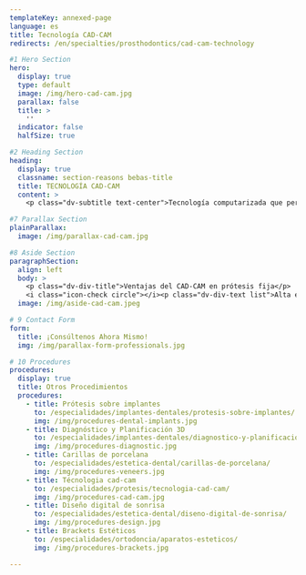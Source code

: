 ```yaml
---
templateKey: annexed-page
language: es
title: Tecnología CAD-CAM
redirects: /en/specialties/prosthodontics/cad-cam-technology

#1 Hero Section
hero:
  display: true
  type: default
  image: /img/hero-cad-cam.jpg
  parallax: false
  title: >
    ''
  indicator: false
  halfSize: true

#2 Heading Section
heading:
  display: true
  classname: section-reasons bebas-title
  title: TECNOLOGÍA CAD-CAM
  content: >
    <p class="dv-subtitle text-center">Tecnología computarizada que permite el escaneo en 3D, digitalización y transferencia de datos a un software que diseña y confecciona el núcleo de cualquier tipo de restauración totalcerámica a través de la activación y control de un sistema robótico de microfresado.</p>

#7 Parallax Section
plainParallax:
  image: /img/parallax-cad-cam.jpg

#8 Aside Section
paragraphSection:
  align: left
  body: >
    <p class="dv-div-title">Ventajas del CAD-CAM en prótesis fija</p>
    <i class="icon-check circle"></i><p class="dv-div-text list">Alta estética dental debido a que es una tecnología que utiliza sistemas cerámicos de última generación.</p><i class="icon-check circle"></i><p class="dv-div-text list">Tratamiento más conservador que favorece la preservación del tejido dental sano.</p><i class="icon-check circle"></i><p class="dv-div-text list">Coronas y puentes fijos 100% libres de metal.</p><i class="icon-check circle"></i><p class="dv-div-text list">Mayor biocompatibilidad y resistencia a la placa dental.</p><i class="icon-check circle"></i><p class="dv-div-text list">Precisión en la adaptación a los pilares, con un sellado marginal periférico exacto que garantiza su desempeño a largo plazo.</p><i class="icon-check circle"></i><p class="dv-div-text list">Longevidad muy similar a las prótesis tradicionales de metal-porcelana.</p><i class="icon-check circle"></i><p class="dv-div-text list">Rapidez de elaboración, en virtud a que es un sistema robotizado que simplifica el proceso de laboratorio.</p>     
  image: /img/aside-cad-cam.jpeg

# 9 Contact Form
form:
  title: ¡Consúltenos Ahora Mismo!
  img: /img/parallax-form-professionals.jpg

# 10 Procedures
procedures:
  display: true
  title: Otros Procedimientos
  procedures:
    - title: Prótesis sobre implantes
      to: /especialidades/implantes-dentales/protesis-sobre-implantes/
      img: /img/procedures-dental-implants.jpg
    - title: Diagnóstico y Planificación 3D
      to: /especialidades/implantes-dentales/diagnostico-y-planificacion-3d/
      img: /img/procedures-diagnostic.jpg
    - title: Carillas de porcelana
      to: /especialidades/estetica-dental/carillas-de-porcelana/
      img: /img/procedures-veneers.jpg
    - title: Técnologia cad-cam
      to: /especialidades/protesis/tecnologia-cad-cam/
      img: /img/procedures-cad-cam.jpg
    - title: Diseño digital de sonrisa
      to: /especialidades/estetica-dental/diseno-digital-de-sonrisa/
      img: /img/procedures-design.jpg
    - title: Brackets Estéticos
      to: /especialidades/ortodoncia/aparatos-esteticos/
      img: /img/procedures-brackets.jpg

---
```

